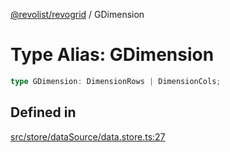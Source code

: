 [@revolist/revogrid](README.md) / GDimension

# Type Alias: GDimension

```ts
type GDimension: DimensionRows | DimensionCols;
```

## Defined in

[src/store/dataSource/data.store.ts:27](https://github.com/revolist/revogrid/blob/74012ec30398bf39d0acc929bd7f7963856aba4e/src/store/dataSource/data.store.ts#L27)
